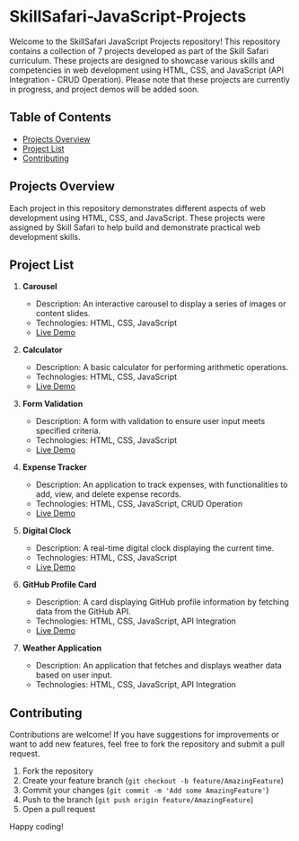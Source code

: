 # SkillSafari-JavaScript-Projects

Welcome to the SkillSafari JavaScript Projects repository! This repository contains a collection of 7 projects developed as part of the Skill Safari curriculum. These projects are designed to showcase various skills and competencies in web development using HTML, CSS, and JavaScript (API Integration - CRUD Operation). Please note that these projects are currently in progress, and project demos will be added soon.

## Table of Contents

- [Projects Overview](#projects-overview)
- [Project List](#project-list)
- [Contributing](#contributing)

## Projects Overview

Each project in this repository demonstrates different aspects of web development using HTML, CSS, and JavaScript. These projects were assigned by Skill Safari to help build and demonstrate practical web development skills.

## Project List

1. **Carousel**

   - Description: An interactive carousel to display a series of images or content slides.
   - Technologies: HTML, CSS, JavaScript
   - [Live Demo](https://project01-carousel.netlify.app/)

2. **Calculator**

   - Description: A basic calculator for performing arithmetic operations.
   - Technologies: HTML, CSS, JavaScript
   - [Live Demo](https://project02-calculator.netlify.app/)

3. **Form Validation**

   - Description: A form with validation to ensure user input meets specified criteria.
   - Technologies: HTML, CSS, JavaScript
   - [Live Demo](https://project03-form-validation.netlify.app/)

4. **Expense Tracker**

   - Description: An application to track expenses, with functionalities to add, view, and delete expense records.
   - Technologies: HTML, CSS, JavaScript, CRUD Operation
   - [Live Demo](https://project04-expense-tracker.netlify.app/)

5. **Digital Clock**

   - Description: A real-time digital clock displaying the current time.
   - Technologies: HTML, CSS, JavaScript
   - [Live Demo](https://project05-digital-clock.netlify.app/)

6. **GitHub Profile Card**

   - Description: A card displaying GitHub profile information by fetching data from the GitHub API.
   - Technologies: HTML, CSS, JavaScript, API Integration
   - [Live Demo](https://project06-github-profile-card.netlify.app/)

7. **Weather Application**
   - Description: An application that fetches and displays weather data based on user input.
   - Technologies: HTML, CSS, JavaScript, API Integration

## Contributing

Contributions are welcome! If you have suggestions for improvements or want to add new features, feel free to fork the repository and submit a pull request.

1. Fork the repository
2. Create your feature branch (`git checkout -b feature/AmazingFeature`)
3. Commit your changes (`git commit -m 'Add some AmazingFeature'`)
4. Push to the branch (`git push origin feature/AmazingFeature`)
5. Open a pull request

Happy coding!
